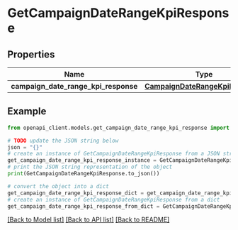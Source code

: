 # GetCampaignDateRangeKpiResponse


## Properties

Name | Type | Description | Notes
------------ | ------------- | ------------- | -------------
**campaign_date_range_kpi_response** | [**CampaignDateRangeKpiResponse**](CampaignDateRangeKpiResponse.md) |  | 

## Example

```python
from openapi_client.models.get_campaign_date_range_kpi_response import GetCampaignDateRangeKpiResponse

# TODO update the JSON string below
json = "{}"
# create an instance of GetCampaignDateRangeKpiResponse from a JSON string
get_campaign_date_range_kpi_response_instance = GetCampaignDateRangeKpiResponse.from_json(json)
# print the JSON string representation of the object
print(GetCampaignDateRangeKpiResponse.to_json())

# convert the object into a dict
get_campaign_date_range_kpi_response_dict = get_campaign_date_range_kpi_response_instance.to_dict()
# create an instance of GetCampaignDateRangeKpiResponse from a dict
get_campaign_date_range_kpi_response_from_dict = GetCampaignDateRangeKpiResponse.from_dict(get_campaign_date_range_kpi_response_dict)
```
[[Back to Model list]](../README.md#documentation-for-models) [[Back to API list]](../README.md#documentation-for-api-endpoints) [[Back to README]](../README.md)



